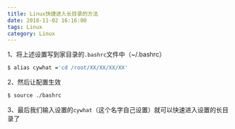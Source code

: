 ```yaml
---
title: Linux快捷进入长目录的方法
date: 2018-11-02 16:16:00
tags: Linux
category: Linux
---
```


1、将上述设置写到家目录的```.bashrc```文件中（~/.bashrc）
```bash
$ alias cywhat ='cd /root/XX/XX/XX/XX'
```


2、然后让配置生效
```bash
$ source ./bashrc
```



3、最后我们输入设置的```cywhat```（这个名字自己设置）就可以快速进入设置的长目录了


